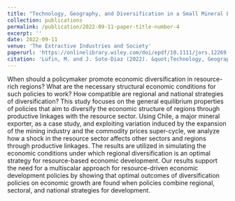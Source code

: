 ```yaml
---
title: "Technology, Geography, and Diversification in a Small Mineral Economy"
collection: publications
permalink: /publication/2022-09-11-paper-title-number-4
excerpt: ''
date: 2022-09-11
venue: 'The Extractive Industries and Society'
paperurl: 'https://onlinelibrary.wiley.com/doi/epdf/10.1111/jors.12269'
citation: 'Lufin, M. and J. Soto-Diaz (2022). &quot;Technology, Geography, and Diversification in a Small Mineral Economy.&quot; <i>The Extractive Industries and Society</i>. 11(101080).'
---
```

When should a policymaker promote economic diversification in resource-rich regions? What are the necessary structural economic conditions for such policies to work? How compatible are regional and national strategies of diversification? This study focuses on the general equilibrium properties of policies that aim to diversify the economic structure of regions through productive linkages with the resource sector. Using Chile, a major mineral exporter, as a case study, and exploiting variation induced by the expansion of the mining industry and the commodity prices super-cycle, we analyze how a shock in the resource sector affects other sectors and regions through productive linkages. The results are utilized in simulating the economic conditions under which regional diversification is an optimal strategy for resource-based economic development. Our results support the need for a multiscalar approach for resource-driven economic development policies by showing that optimal outcomes of diversification policies on economic growth are found when policies combine regional, sectoral, and national strategies for development.
